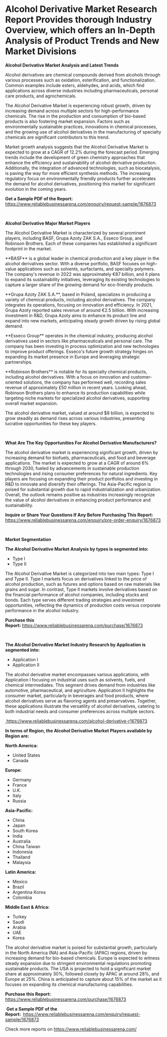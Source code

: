 <p><h1>Alcohol Derivative Market Research Report Provides thorough Industry Overview, which offers an In-Depth Analysis of Product Trends and New Market Divisions</h1></p><p><strong>Alcohol Derivative Market Analysis and Latest Trends</strong></p>
<p><p>Alcohol derivatives are chemical compounds derived from alcohols through various processes such as oxidation, esterification, and functionalization. Common examples include esters, aldehydes, and acids, which find applications across diverse industries including pharmaceuticals, personal care products, and agrochemicals. </p><p>The Alcohol Derivative Market is experiencing robust growth, driven by increasing demand across multiple sectors for high-performance chemicals. The rise in the production and consumption of bio-based products is also fostering market expansion. Factors such as environmentally sustainable practices, innovations in chemical processes, and the growing use of alcohol derivatives in the manufacturing of specialty chemicals are significant contributors to this trend.</p><p>Market growth analysis suggests that the Alcohol Derivative Market is expected to grow at a CAGR of 12.2% during the forecast period. Emerging trends include the development of green chemistry approaches that enhance the efficiency and sustainability of alcohol derivative production. Additionally, the integration of advanced technologies, such as biocatalysis, is paving the way for more efficient synthesis methods. The increasing regulatory focus on environmentally friendly products further accelerates the demand for alcohol derivatives, positioning this market for significant evolution in the coming years.</p></p>
<p><strong>Get a Sample PDF of the Report:&nbsp;</strong> <a href="https://www.reliablebusinessarena.com/enquiry/request-sample/1676873?utm_campaign=3562&utm_medium=2&utm_source=Github&utm_content=ia&utm_term=24032025&utm_id=alcohol-derivative">https://www.reliablebusinessarena.com/enquiry/request-sample/1676873</a></p>
<p>&nbsp;</p>
<p><strong>Alcohol Derivative Major Market Players</strong></p>
<p><p>The Alcohol Derivative Market is characterized by several prominent players, including BASF, Grupa Azoty ZAK S.A., Esseco Group, and Robinson Brothers. Each of these companies has established a significant footprint in the market.</p><p>**BASF** is a global leader in chemical production and a key player in the alcohol derivatives sector. With a diverse portfolio, BASF focuses on high-value applications such as solvents, surfactants, and specialty polymers. The company's revenue in 2022 was approximately €87 billion, and it plans to expand its sustainability initiatives, leveraging its existing technologies to capture a larger share of the growing demand for eco-friendly products.</p><p>**Grupa Azoty ZAK S.A.**, based in Poland, specializes in producing a variety of chemical products, including alcohol derivatives. The company integrates its operations, focusing on innovation and efficiency. In 2021, Grupa Azoty reported sales revenue of around €2.5 billion. With increasing investment in R&D, Grupa Azoty aims to enhance its product line and expand into new markets, anticipating steady growth driven by rising global demand.</p><p>**Esseco Group** operates in the chemical industry, producing alcohol derivatives used in sectors like pharmaceuticals and personal care. The company has been investing in process optimization and new technologies to improve product offerings. Esseco's future growth strategy hinges on expanding its market presence in Europe and leveraging strategic partnerships.</p><p>**Robinson Brothers** is notable for its specialty chemical products, including alcohol derivatives. With a focus on innovation and customer-oriented solutions, the company has performed well, recording sales revenue of approximately £50 million in recent years. Looking ahead, Robinson Brothers plans to enhance its production capabilities while targeting niche markets for specialized alcohol derivatives, supporting overall market expansion.</p><p>The alcohol derivative market, valued at around $8 billion, is expected to grow steadily as demand rises across various industries, presenting lucrative opportunities for these key players.</p></p>
<p>&nbsp;</p>
<p><strong>What Are The Key Opportunities For Alcohol Derivative Manufacturers?</strong></p>
<p><p>The alcohol derivative market is experiencing significant growth, driven by increasing demand for biofuels, pharmaceuticals, and food and beverage applications. The market is expected to grow at a CAGR of around 6% through 2030, fueled by advancements in sustainable production technologies and rising consumer preferences for natural ingredients. Key players are focusing on expanding their product portfolios and investing in R&D to innovate and diversify their offerings. The Asia-Pacific region is poised for substantial growth due to rapid industrialization and urbanization. Overall, the outlook remains positive as industries increasingly recognize the value of alcohol derivatives in enhancing product performance and sustainability.</p></p>
<p><strong>Inquire or Share Your Questions If Any Before Purchasing This Report:</strong> <a href="https://www.reliablebusinessarena.com/enquiry/pre-order-enquiry/1676873?utm_campaign=3562&utm_medium=2&utm_source=Github&utm_content=ia&utm_term=24032025&utm_id=alcohol-derivative">https://www.reliablebusinessarena.com/enquiry/pre-order-enquiry/1676873</a></p>
<p>&nbsp;</p>
<p><strong>Market Segmentation</strong></p>
<p><strong>The Alcohol Derivative Market Analysis by types is segmented into:</strong></p>
<p><ul><li>Type I</li><li>Type II</li></ul></p>
<p><p>The Alcohol Derivative Market is categorized into two main types: Type I and Type II. Type I markets focus on derivatives linked to the price of alcohol production, such as futures and options based on raw materials like grains and sugar. In contrast, Type II markets involve derivatives based on the financial performance of alcohol companies, including stocks and bonds. Each type serves different trading strategies and investment opportunities, reflecting the dynamics of production costs versus corporate performance in the alcohol industry.</p></p>
<p><strong>Purchase this Report:&nbsp;</strong><a href="https://www.reliablebusinessarena.com/purchase/1676873?utm_campaign=3562&utm_medium=2&utm_source=Github&utm_content=ia&utm_term=24032025&utm_id=alcohol-derivative">https://www.reliablebusinessarena.com/purchase/1676873</a></p>
<p>&nbsp;</p>
<p><strong>The Alcohol Derivative Market Industry Research by Application is segmented into:</strong></p>
<p><ul><li>Application I</li><li>Application II</li></ul></p>
<p><p>The alcohol derivative market encompasses various applications, with Application I focusing on industrial uses such as solvents, fuels, and chemical intermediates. This segment drives demand from industries like automotive, pharmaceutical, and agriculture. Application II highlights the consumer market, particularly in beverages and food products, where alcohol derivatives serve as flavoring agents and preservatives. Together, these applications illustrate the versatility of alcohol derivatives, catering to both industrial needs and consumer preferences across multiple sectors.</p></p>
<p><a href="https://www.reliablebusinessarena.com/alcohol-derivative-r1676873?utm_campaign=3562&utm_medium=2&utm_source=Github&utm_content=ia&utm_term=24032025&utm_id=alcohol-derivative">&nbsp;https://www.reliablebusinessarena.com/alcohol-derivative-r1676873</a></p>
<p><strong>In terms of Region, the Alcohol Derivative Market Players available by Region are:</strong></p>
<p>
    <p> <strong> North America: </strong>
        <ul>
            <li>United States</li>
            <li>Canada</li>
        </ul>
        </p> 
    <p> <strong> Europe: </strong>
        <ul>
            <li>Germany</li>
            <li>France</li>
            <li>U.K.</li>
            <li>Italy</li>
            <li>Russia</li>
        </ul>
        </p> 
    <p> <strong> Asia-Pacific: </strong>
        <ul>
            <li>China</li>
            <li>Japan</li>
            <li>South Korea</li>
            <li>India</li>
            <li>Australia</li>
            <li>China Taiwan</li>
            <li>Indonesia</li>
            <li>Thailand</li>
            <li>Malaysia</li>
        </ul>
        </p> 
    <p> <strong> Latin America: </strong>
        <ul>
            <li>Mexico</li>
            <li>Brazil</li>
            <li>Argentina Korea</li>
            <li>Colombia</li>
        </ul>
        </p> 
    <p> <strong> Middle East & Africa: </strong>
        <ul>
            <li>Turkey</li>
            <li>Saudi</li>
            <li>Arabia</li>
            <li>UAE</li>
            <li>Korea</li>
        </ul>
    </p>
    </p>
<p><p>The alcohol derivative market is poised for substantial growth, particularly in the North America (NA) and Asia-Pacific (APAC) regions, driven by increasing demand for bio-based chemicals. Europe is expected to witness steady expansion due to stringent environmental regulations promoting sustainable products. The USA is projected to hold a significant market share at approximately 30%, followed closely by APAC at around 28%, and Europe at 25%. China is anticipated to capture about 15% of the market as it focuses on expanding its chemical manufacturing capabilities.</p></p>
<p><strong>Purchase this Report: </strong><a href="https://www.reliablebusinessarena.com/purchase/1676873?utm_campaign=3562&utm_medium=2&utm_source=Github&utm_content=ia&utm_term=24032025&utm_id=alcohol-derivative">https://www.reliablebusinessarena.com/purchase/1676873</a></p>
<p>&nbsp;<strong>Get a Sample PDF of the Report:&nbsp;&nbsp;</strong><a href="https://www.reliablebusinessarena.com/enquiry/request-sample/1676873?utm_campaign=3562&utm_medium=2&utm_source=Github&utm_content=ia&utm_term=24032025&utm_id=alcohol-derivative">https://www.reliablebusinessarena.com/enquiry/request-sample/1676873</a></p>
<p><strong></strong></p>
<p>Check more reports on <a href="https://www.reliablebusinessarena.com/?utm_campaign=3562&utm_medium=2&utm_source=Github&utm_content=ia&utm_term=24032025&utm_id=alcohol-derivative">https://www.reliablebusinessarena.com/</a></p>